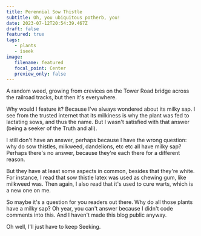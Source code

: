 ```yaml
---
title: Perennial Sow Thistle
subtitle: Oh, you ubiquitous potherb, you!
date: 2023-07-12T20:54:39.467Z
draft: false
featured: true
tags:
   - plants
   - iseek
image:
   filename: featured
   focal_point: Center
   preview_only: false
---
```


A random weed, growing from crevices on the Tower Road bridge across the railroad tracks, but then it's everywhere.

Why would I feature it? Because I've always wondered about its milky sap. I see from the trusted internet that its milkiness is why the plant was fed to lactating sows, and thus the name. But I wasn't satisfied with that answer (being a seeker of the Truth and all).

I still don't have an answer, perhaps because I have the wrong question: why do sow thistles, milkweed, dandelions, etc etc all have milky sap?  Perhaps there's no answer, because they're each there for a different reason.

But they have at least some aspects in common, besides that they're white. For instance, I read that sow thistle latex was used as chewing gum, like milkweed was. Then again, I also read that it's used to cure warts, which is a new one on me.

So maybe it's a question for you readers out there. Why do all those plants have a milky sap? Oh year, you can't answer because I didn't code comments into this. And I haven't made this blog public anyway.

Oh well, I'll just have to keep Seeking.

